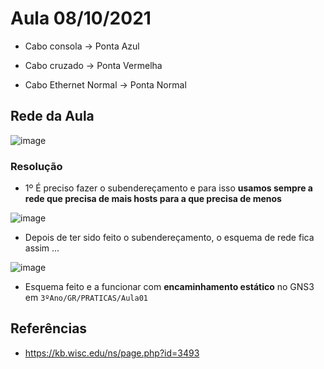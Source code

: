 # Aula 08/10/2021

* Cabo consola -> Ponta Azul

* Cabo cruzado -> Ponta Vermelha

* Cabo Ethernet Normal -> Ponta Normal


## Rede da Aula

![image](https://user-images.githubusercontent.com/12052283/136666457-42357f03-ec6b-482e-b6af-7f49b29f0084.png)

### Resolução 

* 1º É preciso fazer o subendereçamento e para isso **usamos sempre a rede que precisa de mais hosts para a que precisa de menos**

![image](https://user-images.githubusercontent.com/12052283/136667179-b0050aa8-7b26-4d85-9339-9ab1a2af9d44.png)

* Depois de ter sido feito o subendereçamento, o esquema de rede fica assim ...

![image](https://user-images.githubusercontent.com/12052283/136667394-e7af1cc2-eacc-48cd-b6de-673ed4641c2c.png)

* Esquema feito e a funcionar com **encaminhamento estático** no GNS3 em `3ºAno/GR/PRATICAS/Aula01`

## Referências

* https://kb.wisc.edu/ns/page.php?id=3493
